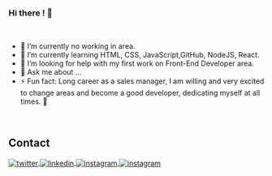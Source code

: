 ### Hi there ! 👋

<br>
<!--
**FernandoNamba/FernandoNamba** is a ✨ _special_ ✨ repository because its `README.md` (this file) appears on your GitHub profile.
Here are some ideas to get you started:
-->

- 🔭 I’m currently no working in area.
- 🌱 I’m currently learning HTML, CSS, JavaScript,GitHub, NodeJS, React. 
- 🤔 I’m looking for help with my first work on Front-End Developer area.
- 💬 Ask me about ...
- ⚡ Fun fact: Long career as a sales manager, I am willing and very excited to change areas and become a good developer, dedicating myself at all times. :facepunch:

<br>



## Contact

<a href="https://twitter.com/NambaFernando" target="__blank">
  <img align="center" src="https://img.shields.io/badge/-FernandoNamba-05122A?style=flat&logo=twitter" alt="twitter"/>  
</a>
<a href="https://www.linkedin.com/in/fernando-namba-95854121/" target="_blank">
  <img align="center" src="https://img.shields.io/badge/-FernandoNamba-05122A?style=flat&logo=linkedin" alt="linkedin"/>
</a>
<a href="https://www.instagram.com/fernandonamba/" target="_blank">
 <img align="center" src="https://img.shields.io/badge/-FernandoNamba-05122A?style=flat&logo=instagram" alt="instagram"/>
</a>
<a href="mailto:fernandonamba.work@gmail.com" target="_blank">
 <img align="center" src="https://img.shields.io/badge/-FernandoNamba-05122A?style=flat&logo=gmail" alt="instagram"/>
</a>

